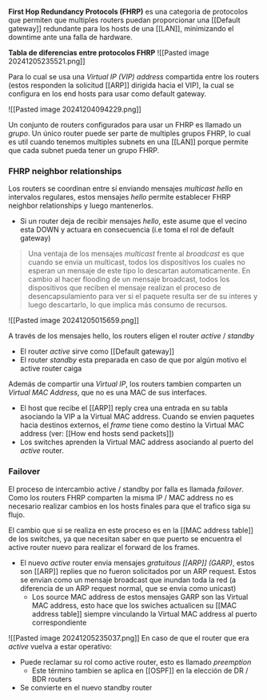 **First Hop Redundancy Protocols (FHRP)** es una categoria de protocolos que permiten que multiples routers puedan proporcionar una [[Default gateway]] redundante para los hosts de una [[LAN]], minimizando el downtime ante una falla de hardware. 

**Tabla de diferencias entre protocolos FHRP**
![[Pasted image 20241205235521.png]]


Para lo cual se usa una _Virtual IP (VIP) address_ compartida entre los routers (estos responden la solicitud [[ARP]] dirigida hacia el VIP), la cual se configura en los end hosts para usar como default gateway. 

![[Pasted image 20241204094229.png]]

Un conjunto de routers configurados para usar un FHRP es llamado un _grupo_. Un único router puede ser parte de multiples grupos FHRP, lo cual es util cuando tenemos multiples subnets en una [[LAN]] porque permite que cada subnet pueda tener un grupo FHRP. 

### FHRP neighbor relationships 
Los routers se coordinan entre sí enviando mensajes _multicast hello_ en intervalos regulares, estos mensajes _hello_ permite establecer FHRP neighbor relationships y luego mantenerlos. 
- Si un router deja de recibir mensajes _hello_, este asume que el vecino esta DOWN y actuara en consecuencia (i.e toma el rol de default gateway)

> Una ventaja de los mensajes _multicast_ frente al _broadcast_ es que cuando se envia un multicast, todos los dispositivos los cuales no esperan un mensaje de este tipo lo descartan automaticamente. En cambio al hacer flooding de un mensaje broadcast, todos los dispositivos que reciben el mensaje realizan el proceso de desencapsulamiento para ver si el paquete resulta ser de su interes y luego descartarlo, lo que implica más consumo de recursos. 

![[Pasted image 20241205015659.png]]

A través de los mensajes hello, los routers eligen el router _active_ / _standby_
- El router _active_ sirve como [[Default gateway]] 
- El router _standby_ esta preparada en caso de que por algún motivo el active router caiga 

Además de compartir una _Virtual IP_, los routers tambien comparten un _Virtual MAC Address_, que no es una MAC de sus interfaces.
- El host que recibe el [[ARP]] reply crea una entrada en su tabla asociando la VIP a la Virtual MAC address. Cuando se envien paquetes hacia destinos externos, el _frame_ tiene como destino la Virtual MAC address (ver: [[How end hosts send packets]])
- Los switches aprenden la Virtual MAC address asociando al puerto del _active_ router. 

### Failover
El proceso de intercambio active / standby por falla es llamada _failover_. Como los routers FHRP comparten la misma IP / MAC address no es necesario realizar cambios en los hosts finales para que el trafico siga su flujo. 

El cambio que si se realiza en este proceso es en la [[MAC address table]] de los switches, ya que necesitan saber en que puerto se encuentra el active router nuevo para realizar el forward de los frames. 
- El nuevo _active_ router envia  mensajes _gratuitous [[ARP]] (GARP)_, estos son [[ARP]] replies que no fueron solicitados por un ARP request. Estos se envian como un mensaje broadcast que inundan toda la red (a diferencia de un ARP request normal, que se envia como unicast)
	- Los source MAC address de estos mensajes GARP son las Virtual MAC address, esto hace que los swiches actualicen su [[MAC address table]] siempre vinculando la Virtual MAC address al puerto correspondiente 

![[Pasted image 20241205235037.png]]
En caso de que el router que era _active_ vuelva a estar operativo:
- Puede reclamar su rol como active router, esto es llamado _preemption_
	- Este término tambien se aplica en [[OSPF]] en la elección de DR / BDR routers 
- Se convierte en el nuevo standby router

